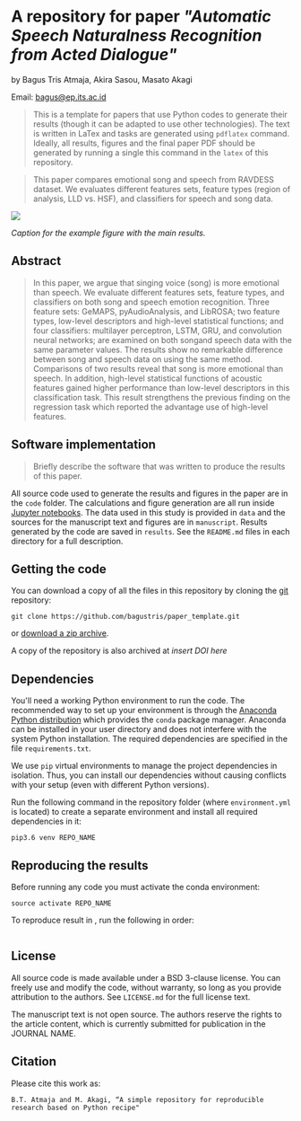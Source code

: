 # A repository for paper *"Automatic Speech Naturalness Recognition from Acted Dialogue"*


by
Bagus Tris Atmaja, Akira Sasou, Masato Akagi

Email: bagus@ep.its.ac.id

> This is a template for papers that use Python codes to
> generate their results (though it can be adapted to use other technologies).
> The text is written in LaTex and tasks are generated using `pdflatex` command.
> Ideally, all results, figures and the final paper PDF should be generated by
> running a single this command in the `latex` of this repository.


> This paper compares emotional song and speech from RAVDESS dataset.
> We evaluates different features sets, feature types (region of analysis, LLD vs. HSF), 
> and classifiers for speech and song data.

![](manuscript/figures/hawaii-trend.png)

*Caption for the example figure with the main results.*


## Abstract

> In this paper, we argue that singing voice (song) is
> more emotional than speech. We evaluate different features sets,
> feature types, and classifiers on both song and speech emotion
> recognition. Three feature sets: GeMAPS, pyAudioAnalysis, and
> LibROSA; two feature types, low-level descriptors and high-level
> statistical functions; and four classifiers: multilayer perceptron,
> LSTM, GRU, and convolution neural networks; are examined on
> both songand speech data with the same parameter values. The
> results show no remarkable difference between song and speech
> data on using the same method. Comparisons of two results
> reveal that song is more emotional than speech. In addition,
> high-level statistical functions of acoustic features gained higher
> performance than low-level descriptors in this classification task.
> This result strengthens the previous finding on the regression
> task which reported the advantage use of high-level features.


## Software implementation

> Briefly describe the software that was written to produce the results of this
> paper.

All source code used to generate the results and figures in the paper are in
the `code` folder.
The calculations and figure generation are all run inside
[Jupyter notebooks](http://jupyter.org/).
The data used in this study is provided in `data` and the sources for the
manuscript text and figures are in `manuscript`.
Results generated by the code are saved in `results`.
See the `README.md` files in each directory for a full description.


## Getting the code

You can download a copy of all the files in this repository by cloning the
[git](https://git-scm.com/) repository:

    git clone https://github.com/bagustris/paper_template.git

or [download a zip archive](https://github.com/bagustris/paper_template).

A copy of the repository is also archived at *insert DOI here*


## Dependencies

You'll need a working Python environment to run the code.
The recommended way to set up your environment is through the
[Anaconda Python distribution](https://www.anaconda.com/download/) which
provides the `conda` package manager.
Anaconda can be installed in your user directory and does not interfere with
the system Python installation.
The required dependencies are specified in the file `requirements.txt`.

We use `pip` virtual environments to manage the project dependencies in
isolation.
Thus, you can install our dependencies without causing conflicts with your
setup (even with different Python versions).

Run the following command in the repository folder (where `environment.yml`
is located) to create a separate environment and install all required
dependencies in it:

    pip3.6 venv REPO_NAME


## Reproducing the results

Before running any code you must activate the conda environment:

    source activate REPO_NAME

To reproduce result in , run the following in order:  
```bash
```


## License

All source code is made available under a BSD 3-clause license. You can freely
use and modify the code, without warranty, so long as you provide attribution
to the authors. See `LICENSE.md` for the full license text.

The manuscript text is not open source. The authors reserve the rights to the
article content, which is currently submitted for publication in the
JOURNAL NAME.


## Citation
Please cite this work as:  
``` 
B.T. Atmaja and M. Akagi, “A simple repository for reproducible research based on Python recipe"
```
